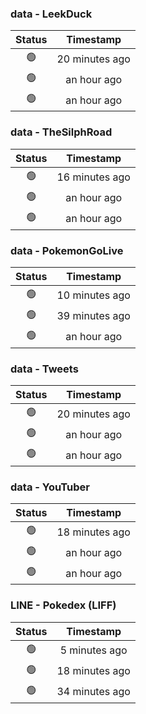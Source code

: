 ### data - LeekDuck
| Status | Timestamp |
|:------:|:---------:|
| 🟢 | 20 minutes ago |
| 🟢 | an hour ago |
| 🟢 | an hour ago |

### data - TheSilphRoad
| Status | Timestamp |
|:------:|:---------:|
| 🟢 | 16 minutes ago |
| 🟢 | an hour ago |
| 🟢 | an hour ago |

### data - PokemonGoLive
| Status | Timestamp |
|:------:|:---------:|
| 🟢 | 10 minutes ago |
| 🟢 | 39 minutes ago |
| 🟢 | an hour ago |

### data - Tweets
| Status | Timestamp |
|:------:|:---------:|
| 🟢 | 20 minutes ago |
| 🟢 | an hour ago |
| 🟢 | an hour ago |

### data - YouTuber
| Status | Timestamp |
|:------:|:---------:|
| 🟢 | 18 minutes ago |
| 🟢 | an hour ago |
| 🟢 | an hour ago |

### LINE - Pokedex (LIFF)
| Status | Timestamp |
|:------:|:---------:|
| 🟢 | 5 minutes ago |
| 🟢 | 18 minutes ago |
| 🟢 | 34 minutes ago |

